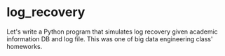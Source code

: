 # log_recovery

Let's write a Python program that simulates log recovery given academic information DB and log file.
This was one of big data engineering class' homeworks.
